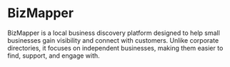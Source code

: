 # BizMapper
BizMapper is a local business discovery platform designed to
help small businesses gain visibility and connect with customers. Unlike corporate
directories, it focuses on independent businesses, making them easier to find, support, and
engage with.
